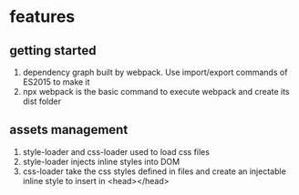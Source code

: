 # features

## getting started

1. dependency graph built by webpack. Use import/export commands of ES2015 to make it
1. npx webpack is the basic command to execute webpack and create its dist folder

## assets management

1. style-loader and css-loader used to load css files
1. style-loader injects inline styles into DOM
1. css-loader take the css styles defined in files and create an injectable inline style to insert in \<head>\</head>
